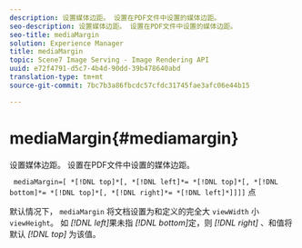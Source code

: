 ```yaml
---
description: 设置媒体边距。 设置在PDF文件中设置的媒体边距。
seo-description: 设置媒体边距。 设置在PDF文件中设置的媒体边距。
seo-title: mediaMargin
solution: Experience Manager
title: mediaMargin
topic: Scene7 Image Serving - Image Rendering API
uuid: e72f4791-d5c7-4b4d-90dd-39b478640abd
translation-type: tm+mt
source-git-commit: 7bc7b3a86fbcdc57cfdc31745fae3afc06e44b15

---
```



# mediaMargin{#mediamargin}

设置媒体边距。 设置在PDF文件中设置的媒体边距。

` mediaMargin=[ *[!DNL top]*[, *[!DNL left]*= *[!DNL top]*[, *[!DNL bottom]*= *[!DNL top]*[, *[!DNL right]*= *[!DNL left]*]]]]` 点

默认情况下， `mediaMargin` 将文档设置为和定义的完全大 `viewWidth` 小 `viewHeight`。 如 *[!DNL left]*&#x200B;果未指 *[!DNL bottom]*&#x200B;定，则 *[!DNL right]* 、和值将默认 *[!DNL top]* 为该值。
